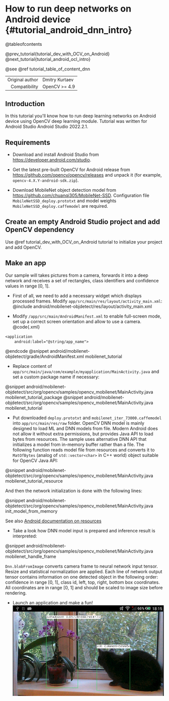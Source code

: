 # How to run deep networks on Android device {#tutorial_android_dnn_intro}

@tableofcontents

@prev_tutorial{tutorial_dev_with_OCV_on_Android}
@next_tutorial{tutorial_android_ocl_intro}

@see @ref tutorial_table_of_content_dnn

|    |    |
| -: | :- |
| Original author | Dmitry Kurtaev |
| Compatibility | OpenCV >= 4.9 |

## Introduction
In this tutorial you'll know how to run deep learning networks on Android device
using OpenCV deep learning module.
Tutorial was written for Android Studio Android Studio 2022.2.1.

## Requirements

- Download and install Android Studio from https://developer.android.com/studio.

- Get the latest pre-built OpenCV for Android release from https://github.com/opencv/opencv/releases
and unpack it (for example, `opencv-4.X.Y-android-sdk.zip`).

- Download MobileNet object detection model from https://github.com/chuanqi305/MobileNet-SSD.
Configuration file `MobileNetSSD_deploy.prototxt` and model weights `MobileNetSSD_deploy.caffemodel`
are required.

## Create an empty Android Studio project and add OpenCV dependency

Use @ref tutorial_dev_with_OCV_on_Android tutorial to initialize your project and add OpenCV.

## Make an app

Our sample will takes pictures from a camera, forwards it into a deep network and
receives a set of rectangles, class identifiers and confidence values in range [0, 1].

- First of all, we need to add a necessary widget which displays processed
frames. Modify `app/src/main/res/layout/activity_main.xml`:
@include android/mobilenet-objdetect/res/layout/activity_main.xml

- Modify `/app/src/main/AndroidManifest.xml` to enable full-screen mode, set up
a correct screen orientation and allow to use a camera.
@code{.xml}
<?xml version="1.0" encoding="utf-8"?>
<manifest xmlns:android="http://schemas.android.com/apk/res/android">

    <application
        android:label="@string/app_name">
@endcode
@snippet android/mobilenet-objdetect/gradle/AndroidManifest.xml mobilenet_tutorial

- Replace content of `app/src/main/java/com/example/myapplication/MainActivity.java` and set a custom package name if necessary:

@snippet android/mobilenet-objdetect/src/org/opencv/samples/opencv_mobilenet/MainActivity.java mobilenet_tutorial_package
@snippet android/mobilenet-objdetect/src/org/opencv/samples/opencv_mobilenet/MainActivity.java mobilenet_tutorial

- Put downloaded `deploy.prototxt` and `mobilenet_iter_73000.caffemodel`
into `app/src/main/res/raw` folder. OpenCV DNN model is mainly designed to load ML and DNN models
from file. Modern Android does not allow it without extra permissions, but provides Java API to load
bytes from resources. The sample uses alternative DNN API that initializes a model from in-memory
buffer rather than a file. The following function reads model file from resources and converts it to
`MatOfBytes` (analog of `std::vector<char>` in C++ world) object suitable for OpenCV Java API:

@snippet android/mobilenet-objdetect/src/org/opencv/samples/opencv_mobilenet/MainActivity.java mobilenet_tutorial_resource

And then the network initialization is done with the following lines:

@snippet android/mobilenet-objdetect/src/org/opencv/samples/opencv_mobilenet/MainActivity.java init_model_from_memory

See also [Android documentation on resources](https://developer.android.com/guide/topics/resources/providing-resources.html)

- Take a look how DNN model input is prepared and inference result is interpreted:

@snippet android/mobilenet-objdetect/src/org/opencv/samples/opencv_mobilenet/MainActivity.java mobilenet_handle_frame

`Dnn.blobFromImage` converts camera frame to neural network input tensor. Resize and statistical
normalization are applied. Each line of network output tensor contains information on one detected
object in the following order: confidence in range [0, 1], class id, left, top, right, bottom box
coordinates. All coordinates are in range [0, 1] and should be scaled to image size before rendering.

- Launch an application and make a fun!
![](images/11_demo.jpg)
